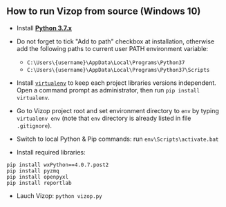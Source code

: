 ## How to run Vizop from source (Windows 10)

* Install **[Python 3.7.x](https://www.python.org/downloads/)**

* Do not forget to tick "Add to path" checkbox at installation, otherwise add the following paths to current user PATH environment variable:

    * `C:\Users\{username}\AppData\Local\Programs\Python37`
    * `C:\Users\{username}\AppData\Local\Programs\Python37\Scripts`

* Install [`virtualenv`](https://www.dabapps.com/blog/introduction-to-pip-and-virtualenv-python/) to keep each project libraries versions independent. Open a command prompt as administrator, then run `pip install virtualenv`.

* Go to Vizop project root and set environment directory to `env` by typing `virtualenv env` (note that `env` directory is already listed in file `.gitignore`).

* Switch to local Python & Pip commands: run `env\Scripts\activate.bat` 

* Install required libraries:
```
pip install wxPython==4.0.7.post2
pip install pyzmq
pip install openpyxl
pip install reportlab
```

* Lauch Vizop: `python vizop.py`